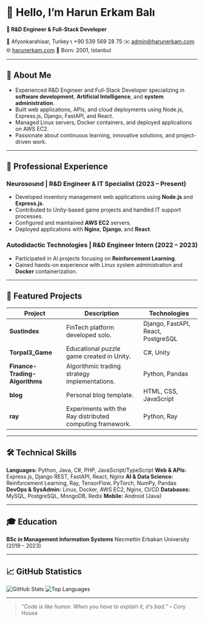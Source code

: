 <!--
  Modernized README.md with up-to-date info in English
-->

# 👋 Hello, I’m **Harun Erkam Balı**

**🔬 R\&D Engineer & Full-Stack Developer**

📍 Afyonkarahisar, Turkey
📞 +90 539 569 28 75
✉️ [admin@harunerkam.com](mailto:admin@harunerkam.com)
🌐 [harunerkam.com](https://harunerkam.com)
🎂 Born: 2001, Istanbul

---

## 🚀 About Me

* Experienced R\&D Engineer and Full-Stack Developer specializing in **software development**, **Artificial Intelligence**, and **system administration**.
* Built web applications, APIs, and cloud deployments using Node.js, Express.js, Django, FastAPI, and React.
* Managed Linux servers, Docker containers, and deployed applications on AWS EC2.
* Passionate about continuous learning, innovative solutions, and project-driven work.

---

## 💼 Professional Experience

### Neurosound | R\&D Engineer & IT Specialist (2023 – Present)

* Developed inventory management web applications using **Node.js** and **Express.js**.
* Contributed to Unity-based game projects and handled IT support processes.
* Configured and maintained **AWS EC2** servers.
* Deployed applications with **Nginx**, **Django**, and **React**.

### Autodidactic Technologies | R\&D Engineer Intern (2022 – 2023)

* Participated in AI projects focusing on **Reinforcement Learning**.
* Gained hands-on experience with Linux system administration and **Docker** containerization.

---

## 📂 Featured Projects

| Project                                                    | Description                                               | Technologies                       |
| ---------------------------------------------------------- | --------------------------------------------------------- | ---------------------------------- |
| **Sustindex**  | FinTech platform developed solo.                          | Django, FastAPI, React, PostgreSQL |
| **Torpal3\_Game**                                          | Educational puzzle game created in Unity.                 | C#, Unity                          |
| **Finance-Trading-Algorithms**                             | Algorithmic trading strategy implementations.             | Python, Pandas                     |
| **blog**                                                   | Personal blog template.                                   | HTML, CSS, JavaScript              |
| **ray**                                                    | Experiments with the Ray distributed computing framework. | Python, Ray                        |

---

## 🛠️ Technical Skills

**Languages:** Python, Java, C#, PHP, JavaScript/TypeScript
**Web & APIs:** Express.js, Django REST, FastAPI, React, Nginx
**AI & Data Science:** Reinforcement Learning, Ray, TensorFlow, PyTorch, NumPy, Pandas
**DevOps & SysAdmin:** Linux, Docker, AWS EC2, Nginx, CI/CD
**Databases:** MySQL, PostgreSQL, MongoDB, Redis
**Mobile:** Android (Java)

---

## 🎓 Education

**BSc in Management Information Systems**
Necmettin Erbakan University (2019 – 2023)

---

## 📈 GitHub Statistics

![GitHub Stats](https://github-readme-stats.vercel.app/api?username=erkamspyjamas\&show_icons=true\&locale=en)
![Top Languages](https://github-readme-stats.vercel.app/api/top-langs/?username=erkamspyjamas\&layout=compact\&hide=html)

---

> *“Code is like humor. When you have to explain it, it’s bad.”* – Cory House
